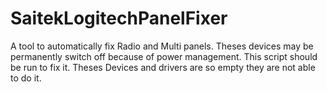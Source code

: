 # SaitekLogitechPanelFixer
A tool to automatically fix Radio and Multi panels.
Theses devices may be permanently switch off because of power management. This script should be run to fix it.
Theses Devices and drivers are so empty they are not able to do it.
